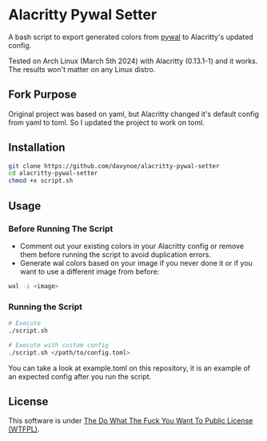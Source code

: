 # Alacritty Pywal Setter

A bash script to export generated colors from [pywal](https://github.com/dylanaraps/pywal) to Alacritty's updated config.

Tested on Arch Linux (March 5th 2024) with Alacritty (0.13.1-1) and it works.
The results won't matter on any Linux distro.

## Fork Purpose
Original project was based on yaml, but Alacritty changed it's default config from yaml to toml.
So I updated the project to work on toml.
## Installation
```sh
git clone https://github.com/davynoe/alacritty-pywal-setter
cd alacritty-pywal-setter
chmod +x script.sh
```

## Usage

### Before Running The Script
- Comment out your existing colors in your Alacritty config or remove them before running the script to avoid duplication errors.
- Generate wal colors based on your image if you never done it or if you want to use a different image from before:
```sh
wal -i <image>
```

### Running the Script
```sh
# Execute
./script.sh

# Execute with custom config
./script.sh </path/to/config.toml>
```

You can take a look at example.toml on this repository, it is an example of an expected config after you run the script.

## License
This software is under [The Do What The Fuck You Want To Public License (WTFPL)](http://www.wtfpl.net/about/).
